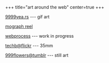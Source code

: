+++
title="art around the web"
center=true
+++

[9999yea.rs](http://9999yea.rs/) --- gif art

[mograph reel](/reel)

[webprocess](https://webprocess.tumblr.com/) --- work in progress

[techb@flickr](https://www.flickr.com/photos/techb/) --- 35mm

[999flowers@tumblr](https://999flowers.tumblr.com/) --- still art
